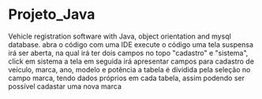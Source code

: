 # Projeto_Java
Vehicle registration software with Java, object orientation and mysql database.
abra o código com uma IDE
execute o código 
uma tela suspensa irá ser aberta, na qual irá ter dois campos no topo "cadastro" e "sistema", click em sistema
a tela em seguida irá apresentar campos para cadastro de veículo, marca, ano, modelo e potência
a tabela é dividida pela seleção no campo marca, tendo dados próprios em cada tabela, assim podendo ser possível cadastar uma nova marca


